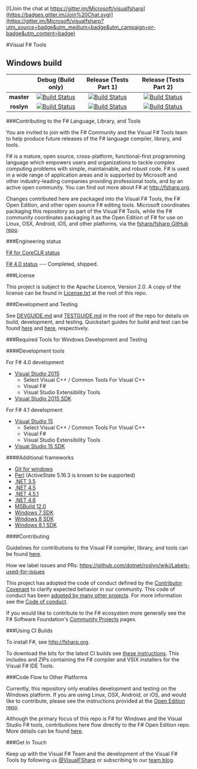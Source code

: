 
[![Join the chat at https://gitter.im/Microsoft/visualfsharp](https://badges.gitter.im/Join%20Chat.svg)](https://gitter.im/Microsoft/visualfsharp?utm_source=badge&utm_medium=badge&utm_campaign=pr-badge&utm_content=badge)

#Visual F# Tools

## Windows build

|            |Debug (Build only)|Release (Tests Part 1)|Release (Tests Part 2)|
|:----------:|:----------------:|:------------------:|:-----------------------:|
|**master**  |[![Build Status](http://dotnet-ci.cloudapp.net/buildStatus/icon?job=Microsoft_visualfsharp/master/debug_windows_nt)](http://dotnet-ci.cloudapp.net/job/Microsoft_visualfsharp/job/master/job/debug_windows_nt/)|[![Build Status](http://dotnet-ci.cloudapp.net/buildStatus/icon?job=Microsoft_visualfsharp/master/release_ci_part1_windows_nt)](http://dotnet-ci.cloudapp.net/job/Microsoft_visualfsharp/job/master/job/release_ci_part1_windows_nt/)|[![Build Status](http://dotnet-ci.cloudapp.net/buildStatus/icon?job=Microsoft_visualfsharp/master/release_ci_part2_windows_nt)](http://dotnet-ci.cloudapp.net/job/Microsoft_visualfsharp/job/master/job/release_ci_part2_windows_nt/)|
|**roslyn** |[![Build Status](http://dotnet-ci.cloudapp.net/buildStatus/icon?job=Microsoft_visualfsharp/roslyn/debug_windows_nt)](http://dotnet-ci.cloudapp.net/job/Microsoft_visualfsharp/job/roslyn/job/debug_windows_nt/)|[![Build Status](http://dotnet-ci.cloudapp.net/buildStatus/icon?job=Microsoft_visualfsharp/roslyn/release_ci_part1_windows_nt)](http://dotnet-ci.cloudapp.net/job/Microsoft_visualfsharp/job/roslyn/job/release_ci_part1_windows_nt/)|[![Build Status](http://dotnet-ci.cloudapp.net/buildStatus/icon?job=Microsoft_visualfsharp/roslyn/release_ci_part2_windows_nt)](http://dotnet-ci.cloudapp.net/job/Microsoft_visualfsharp/job/roslyn/job/release_ci_part2_windows_nt/)|

###Contributing to the F# Language, Library, and Tools

You are invited to join with the F# Community and the Visual F# Tools team to help produce future releases of the F# language compiler, library, and tools.

F# is a mature, open source, cross-platform, functional-first programming language which empowers users and organizations to tackle complex computing problems with simple, maintainable, and robust code. F# is used in a wide range of application areas and is supported by Microsoft and other industry-leading companies providing professional tools, and by an active open community. You can find out more about F# at http://fsharp.org.

Changes contributed here are packaged into the Visual F# Tools, the F# Open Edition, and other open source F# editing tools. Microsoft coordinates packaging this repository as part of the Visual F# Tools, while the F# community coordinates packaging it as the Open Edition of F# for use on Linux, OSX, Android, iOS, and other platforms, via the [fsharp/fsharp GitHub repo](https://github.com/fsharp/fsharp/).

###Engineering status

[F# for CoreCLR status](https://github.com/Microsoft/visualfsharp/wiki/F%23-for-CoreCLR---Status)

[F# 4.0 status](https://github.com/Microsoft/visualfsharp/wiki/F%23-4.0-Status)   --- Completed, shipped.

###License

This project is subject to the Apache Licence, Version 2.0. A copy of the license can be found in [License.txt](License.txt) at the root of this repo.

###Development and Testing

See [DEVGUIDE.md](DEVGUIDE.md) and [TESTGUIDE.md](TESTGUIDE.md) in the root of the repo for details on build, development, and testing.
Quickstart guides for build and test can be found [here](https://github.com/Microsoft/visualfsharp/wiki/Build-Quickstart) and [here](https://github.com/Microsoft/visualfsharp/wiki/Test-Quickstart), respectively.
 
###Required Tools for Windows Development and Testing

####Development tools

For F# 4.0 development

- [Visual Studio 2015](http://www.visualstudio.com/en-us/downloads/visual-studio-2015-downloads-vs)
  - Select Visual C++ / Common Tools For Visual C++
  - Visual F#
  - Visual Studio Extensibility Tools
- [Visual Studio 2015 SDK](http://www.visualstudio.com/en-us/downloads/visual-studio-2015-downloads-vs)

For F# 4.1 development

- [Visual Studio 15](https://www.visualstudio.com/en-us/downloads/visual-studio-next-downloads-vs.aspx)
  - Select Visual C++ / Common Tools For Visual C++
  - Visual F#
  - Visual Studio Extensibility Tools
- [Visual Studio 15 SDK](https://www.visualstudio.com/en-us/downloads/visual-studio-next-downloads-vs.aspx)

####Additional frameworks

- [Git for windows](http://msysgit.github.io/)
- [Perl](http://www.perl.org/get.html#win32) (ActiveState 5.16.3 is known to be supported)
- [.NET 3.5](http://www.microsoft.com/en-us/download/details.aspx?id=21)
- [.NET 4.5](http://www.microsoft.com/en-us/download/details.aspx?id=30653)
- [.NET 4.5.1](http://www.microsoft.com/en-us/download/details.aspx?id=40779)
- [.NET 4.6](https://www.microsoft.com/en-us/download/details.aspx?id=48137)
- [MSBuild 12.0](http://www.microsoft.com/en-us/download/details.aspx?id=40760)
- [Windows 7 SDK](http://www.microsoft.com/en-us/download/details.aspx?id=8279)
- [Windows 8 SDK](http://msdn.microsoft.com/en-us/windows/desktop/hh852363.aspx)
- [Windows 8.1 SDK](http://msdn.microsoft.com/en-us/library/windows/desktop/bg162891.aspx)

####Contributing

Guidelines for contributions to the Visual F# compiler, library, and tools can be found [here](CONTRIBUTING.md).

How we label issues and PRs:  https://github.com/dotnet/roslyn/wiki/Labels-used-for-issues  


This project has adopted the code of conduct defined by the [Contributor Covenant](http://contributor-covenant.org/) to clarify expected behavior in our community. This code of conduct has been [adopted by many other projects](http://contributor-covenant.org/adopters/). For more information see the [Code of conduct](https://github.com/Microsoft/visualfsharp/wiki/Code-of-Conduct).

If you would like to contribute to the F# ecosystem more generally see the F# Software Foundation's [Community Projects](http://fsharp.org/community/projects/) pages.

###Using CI Builds

To install F#, see http://fsharp.org.

To download the bits for the latest CI builds see [these instructions](https://github.com/Microsoft/visualfsharp/wiki/Using-CI-Builds). This includes and ZIPs containing the F# compiler and VSIX installers for the Visual F# IDE Tools.

###Code Flow to Other Platforms

Currently, this repository only enables development and testing on the Windows platform. If you are using Linux, OSX, Android, or iOS, and would like to contribute, please see the instructions provided at the [Open Edition repo](https://github.com/fsharp/fsharp/#the-open-edition-of-the-f-compiler-core-library--tools).

Although the primary focus of this repo is F# for Windows and the Visual Studio F# tools, contributions here flow directly to the F# Open Edition repo.  More details can be found [here](https://github.com/Microsoft/visualfsharp/wiki/Code-Flow-to-Open-Edition).

###Get In Touch

Keep up with the Visual F# Team and the development of the Visual F# Tools by following us [@VisualFSharp](https://twitter.com/VisualFSharp) or subscribing to our [team blog](http://blogs.msdn.com/b/fsharpteam/).


